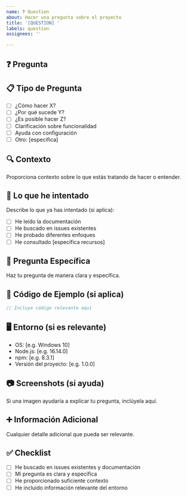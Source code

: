 ```yaml
---
name: ❓ Question
about: Hacer una pregunta sobre el proyecto
title: '[QUESTION] '
labels: question
assignees: ''

---
```


## ❓ Pregunta

## 📋 Tipo de Pregunta
- [ ] ¿Cómo hacer X?
- [ ] ¿Por qué sucede Y?
- [ ] ¿Es posible hacer Z?
- [ ] Clarificación sobre funcionalidad
- [ ] Ayuda con configuración
- [ ] Otro: [especifica]

## 🔍 Contexto
Proporciona contexto sobre lo que estás tratando de hacer o entender.

## 🚀 Lo que he intentado
Describe lo que ya has intentado (si aplica):
- [ ] He leído la documentación
- [ ] He buscado en issues existentes
- [ ] He probado diferentes enfoques
- [ ] He consultado [especifica recursos]

## 💭 Pregunta Específica
Haz tu pregunta de manera clara y específica.

## 📝 Código de Ejemplo (si aplica)
```javascript
// Incluye código relevante aquí
```

## 🖥️ Entorno (si es relevante)
- OS: [e.g. Windows 10]
- Node.js: [e.g. 16.14.0]
- npm: [e.g. 8.3.1]
- Versión del proyecto: [e.g. 1.0.0]

## 📷 Screenshots (si ayuda)
Si una imagen ayudaría a explicar tu pregunta, inclúyela aquí.

## ➕ Información Adicional
Cualquier detalle adicional que pueda ser relevante.

## ✅ Checklist
- [ ] He buscado en issues existentes y documentación
- [ ] Mi pregunta es clara y específica
- [ ] He proporcionado suficiente contexto
- [ ] He incluido información relevante del entorno
